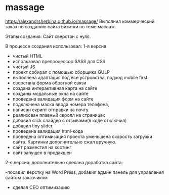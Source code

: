 # massage
 https://alexandrsherbina.github.io/massage/
Выполнил коммерческий заказ по созданию сайта визитки по теме массаж.


Этапы создания: 
Сайт сверстан с нуля.

В процессе создания использовал:
1-я версия
- чистый HTML 
- использовал препроцессор SASS для CSS
- чистый JS
- проект собирал с помощью сборщика GULP 
- выполнена адаптация под все устройства, подход mobile first
- сверстана форма обратной связи
- создана интерактивная карта на сайте
- созданы модальные окна на сайте
- проведена валидация форм на сайте
- подключена маска ввода номера телефона,
- написан скрипт отправки на почту
- реализован плавный скролл на страницах
- добавил slick слайдер с отзывами(в коде отключил)
- добавил tiny slider
- проведена валидация html-кода
- проведена оптимизация проекта уменьшена скорость загрузки сайта. Картинки дополнительно сжал вручную.
- сайт разместил на хостинг 
- сайт запущен в продакшен

2-я версия:
дополнительно сделана доработка сайта:

-посадил верстку на Word Press, добавил админ панель
 для управления сайтом заказчиком
 
- сделал СЕО оптимизацию

